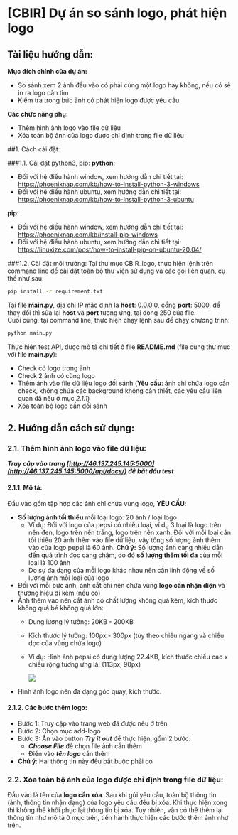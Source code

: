 # [CBIR] Dự án so sánh logo, phát hiện logo

## Tài liệu hướng dẫn:

**Mục đích chính của dự án:**

- So sánh xem 2 ảnh đầu vào có phải cùng một logo hay không, nếu có sẽ in ra logo cần tìm
- Kiểm tra trong bức ảnh có phát hiện logo được yêu cầu

**Các chức năng phụ:**

- Thêm hình ảnh logo vào file dữ liệu
- Xóa toàn bộ ảnh của logo được chỉ định trong file dữ liệu

##1. Cách cài đặt:

###1.1. Cài đặt python3, pip:
**python**:
- Đối với hệ điều hành window, xem hướng dẫn chi tiết tại: https://phoenixnap.com/kb/how-to-install-python-3-windows
- Đối với hệ điều hành ubuntu, xem hướng dẫn chi tiết tại: https://phoenixnap.com/kb/how-to-install-python-3-ubuntu <br>

**pip**:
- Đối với hệ điều hành window, xem hướng dẫn chi tiết tại: https://phoenixnap.com/kb/install-pip-windows
- Đối với hệ điều hành ubuntu, xem hướng dẫn chi tiết tại: https://linuxize.com/post/how-to-install-pip-on-ubuntu-20.04/

###1.2. Cài đặt môi trường:
Tại thư mục CBIR_logo, thực hiện lệnh trên command line để cài đặt toàn bộ thư viện sử dụng và các gói liên quan, cụ thể như sau:
```bash
pip install -r requirement.txt
```
Tại file **main.py**, địa chỉ IP mặc định là **host**: [ 0.0.0.0](localhost), cổng **port**: [5000](), để thay đổi thì sửa lại **host** và **port** tương ứng, tại dòng 250 của file.<br>
Cuối cùng, tại command line, thực hiện chạy lệnh sau để chạy chương trình:
```bash
python main.py
```
Thực hiện test API, được mô tả chi tiết ở file **README.md** (file cùng thư mục với file **main.py**):
- Check có logo trong ảnh
- Check 2 ảnh có cùng logo 
- Thêm ảnh vào file dữ liệu logo đối sánh (**Yêu cầu**: ảnh chỉ chứa logo cần check, không chứa các background không cần thiết, các yêu cầu liên quan đã nêu ở mục _2.1.1_)
- Xóa toàn bộ logo cần đối sánh

## 2. Hướng dẫn cách sử dụng:

### 2.1. Thêm hình ảnh logo vào file dữ liệu:
**_Truy cập vào trang [http://46.137.245.145:5000](http://46.137.245.145:5000/api/docs/) để bắt đầu test_**
#### 2.1.1. Mô tả:

Đầu vào gồm tập hợp các ảnh chỉ chứa vùng logo, **YÊU CẦU**:

- **Số lượng ảnh tối thiểu** mỗi loại logo: 20 ảnh / loại logo
    - Ví dụ: Đối với logo của pepsi có nhiều loại, ví dụ 3 loại là logo trên nền đen, logo trên nền trắng, logo trên nền
      xanh. Đối với mỗi loại cần tối thiểu 20 ảnh thêm vào file dữ liệu, vậy tổng số lượng ảnh thêm vào của logo pepsi
      là 60 ảnh.
      **Chú ý:** Số lượng ảnh càng nhiều dẫn đến quá trình đọc càng chậm, do đó **số lượng thêm tối đa** của mỗi loại là
      100 ảnh
    - Do sự đa dạng của mỗi logo khác nhau nên cần linh động về số lượng ảnh mỗi loại của logo
- Đối với mỗi bức ảnh, ảnh cắt chỉ nên chứa vùng **logo cần nhận diện** và thương hiệu đi kèm (nếu có)
- Ảnh thêm vào nên cắt ảnh có chất lượng không quá kém, kích thước không quá bé không quá lớn:
    - Dung lượng lý tưởng: 20KB - 200KB
    - Kích thước lý tưởng: 100px - 300px (tùy theo chiều ngang và chiều dọc của vùng chứa logo)
    - Ví dụ: Hình ảnh pepsi có dung lượng 22.4KB, kích thước chiều cao x chiều rộng tương ứng là: (113px, 90px)

      ![](./pepsilogo.jpg)
- Hình ảnh logo nên đa dạng góc quay, kích thước.

#### 2.1.2. Các bước thêm logo:
- Bước 1: Truy cập vào trang web đã được nêu ở trên
- Bước 2: Chọn mục add-logo
- Bước 3: Ấn vào button **_Try it out_** để thực hiện, gồm 2 bước:
  - **_Choose File_** để chọn file ảnh cần thêm
  - Điền vào **_tên logo_** cần thêm
- **Chú ý**: Hai thông tin này đều bắt buộc phải có

### 2.2. Xóa toàn bộ ảnh của logo được chỉ định trong file dữ liệu:

Đầu vào là tên của **logo cần xóa**. Sau khi gửi yêu cầu, toàn bộ thông tin (ảnh, thông tin nhận dạng) của logo yêu cầu
đều bị xóa. Khi thực hiện xong thì không thể khôi phục lại thông tin bị xóa. Tuy nhiên, vẫn có thể thêm lại thông tin
như mô tả ở mục trên, tiến hành thực hiện các bước thêm ảnh như trên.



